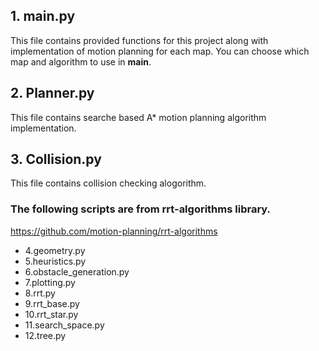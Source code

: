## 1. main.py
This file contains provided functions for this project along with implementation of motion planning for each map. You can choose which map and algorithm to use in __main__.

## 2. Planner.py
This file contains searche based A* motion planning algorithm implementation.

## 3. Collision.py
This file contains collision checking alogorithm.

### The following scripts are from rrt-algorithms library.

https://github.com/motion-planning/rrt-algorithms

- 4.geometry.py
- 5.heuristics.py
- 6.obstacle_generation.py
- 7.plotting.py
- 8.rrt.py
- 9.rrt_base.py
- 10.rrt_star.py
- 11.search_space.py
- 12.tree.py

